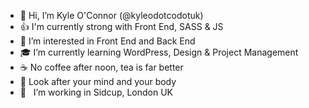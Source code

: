 - 👋 Hi, I’m Kyle O'Connor (@kyleodotcodotuk)
- 👍 I'm currently strong with Front End, SASS & JS
- 👀 I’m interested in Front End and Back End
- 🎓 I’m currently learning WordPress, Design & Project Management
- ☕ No coffee after noon, tea is far better
- 🧠 Look after your mind and your body
- 📍 &nbsp; I’m working in Sidcup, London UK
